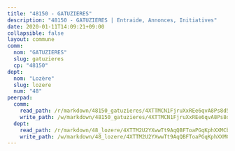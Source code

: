 ```yaml
---
title: "48150 - GATUZIERES"
description: "48150 - GATUZIERES | Entraide, Annonces, Initiatives"
date: 2020-01-11T14:09:21+09:00
collapsible: false
layout: commune
comm:
  nom: "GATUZIERES"
  slug: gatuzieres
  cp: "48150"
dept:
  nom: "Lozère"
  slug: lozere
  num: "48"
peerpad:
  comm:
    read_path: /r/markdown/48150_gatuzieres/4XTTMCN1FjruXxREe6qvA8Ps8d5gBaBGcqc8LZ1B8kRTP7Te9
    write_path: /w/markdown/48150_gatuzieres/4XTTMCN1FjruXxREe6qvA8Ps8d5gBaBGcqc8LZ1B8kRTP7Te9-K3TgU8xQSHfzHEDLSkHse5Hj8qMkJPM389TLCypLPWjPk7ihZMfQJ53jrPdrxjGDgSRsXXxsenVcHGAiPqhAyVBHepes69ssowpT4Bq8AcovBea4xM4nrZBFRPNjyWmRUaPKq1P7
  dept:
    read_path: /r/markdown/48_lozere/4XTTM2U2YXwwTt9AqQBFToaPGqKphXXMCbRQJd3ieCWApZKhp
    write_path: /w/markdown/48_lozere/4XTTM2U2YXwwTt9AqQBFToaPGqKphXXMCbRQJd3ieCWApZKhp-K3TgU8LFw2VbEvF8YT63nrQb5nBCHp3LkChLkTGaYr9v91U6euBJvc2gC6ZE26iQLtBcf6bgLU5YQs5jKcnyLY5qYAH3MFy4H4ZDybCAkb97J6HGTY7nKmFopGDHEk7j5murpeJa
---
```


